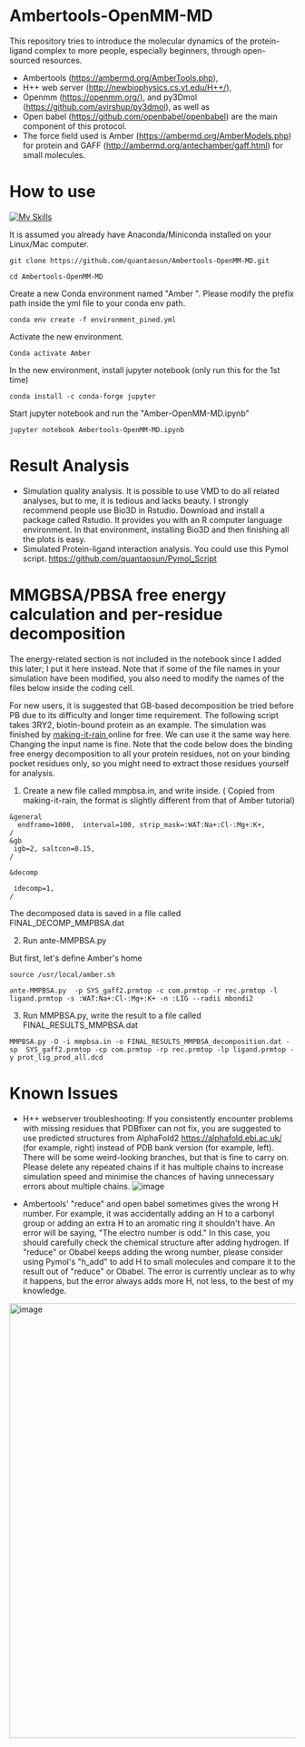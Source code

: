 # Ambertools-OpenMM-MD

This repository tries to introduce the molecular dynamics of the protein-ligand complex to more people, especially beginners, through open-sourced resources.
- Ambertools (https://ambermd.org/AmberTools.php),
-  H++ web server (http://newbiophysics.cs.vt.edu/H++/),
-  Openmm (https://openmm.org/), and py3Dmol (https://github.com/avirshup/py3dmol), as well as
-  Open babel (https://github.com/openbabel/openbabel) are the main component of this protocol.
-  The force field used is Amber (https://ambermd.org/AmberModels.php) for protein and GAFF (http://ambermd.org/antechamber/gaff.html) for small molecules.
 
# How to use
[![My Skills](https://skillicons.dev/icons?i=apple,linux,anaconda&perline=3)](https://skillicons.dev)

It is assumed you already have Anaconda/Miniconda installed on your Linux/Mac computer.
```
git clone https://github.com/quantaosun/Ambertools-OpenMM-MD.git
```
```
cd Ambertools-OpenMM-MD
```
Create a new Conda environment named "Amber ". Please modify the prefix path inside the yml file to your conda env path.
```
conda env create -f environment_pined.yml
```
Activate the new environment. 
```
Conda activate Amber
```
In the new environment, install jupyter notebook (only run this for the 1st time)
```
conda install -c conda-forge jupyter
```
Start jupyter notebook and run the "Amber-OpenMM-MD.ipynb"
```
jupyter notebook Ambertools-OpenMM-MD.ipynb
```

# Result Analysis

- Simulation quality analysis. It is possible to use VMD to do all related analyses, but to me, it is tedious and lacks beauty. I strongly recommend people use Bio3D in Rstudio. Download and install a package called Rstudio. It provides you with an R computer language environment. In that environment, installing Bio3D and then finishing all the plots is easy.
- Simulated Protein-ligand interaction analysis. You could use this Pymol script. https://github.com/quantaosun/Pymol_Script

# MMGBSA/PBSA free energy calculation and per-residue decomposition

The energy-related section is not included in the notebook since I added this later; I put it here instead. Note that if some of the file names in your simulation have been modified, you also need to modify the names of the files below inside the coding cell.

For new users, it is suggested that GB-based decomposition be tried before PB due to its difficulty and longer time requirement.
The following script takes 3RY2, biotin-bound protein as an example. The simulation was finished by [making-it-rain ](https://github.com/pablo-arantes/making-it-rain/blob/main/Protein_ligand.ipynb) online for free. We can use it the same way here. Changing the input name is fine. Note that the code below does the binding free energy decomposition to all your protein residues, not on your binding pocket residues only, so you might need to extract those residues yourself for analysis.


1. Create a new file called mmpbsa.in, and write inside. ( Copied from making-it-rain, the format is slightly different from that of Amber tutorial)

```
&general 
  endframe=1000,  interval=100, strip_mask=:WAT:Na+:Cl-:Mg+:K+, 
/ 
&gb 
 igb=2, saltcon=0.15, 
/ 

&decomp

 idecomp=1,
/
```
The decomposed data is saved in a file called FINAL_DECOMP_MMPBSA.dat

2. Run ante-MMPBSA.py

But first, let's define Amber's home


```
source /usr/local/amber.sh
```


```
ante-MMPBSA.py  -p SYS_gaff2.prmtop -c com.prmtop -r rec.prmtop -l ligand.prmtop -s :WAT:Na+:Cl-:Mg+:K+ -n :LIG --radii mbondi2 
```

3. Run MMPBSA.py, write the result to a file called FINAL_RESULTS_MMPBSA.dat


```
MMPBSA.py -O -i mmpbsa.in -o FINAL_RESULTS_MMPBSA_decomposition.dat -sp  SYS_gaff2.prmtop -cp com.prmtop -rp rec.prmtop -lp ligand.prmtop -y prot_lig_prod_all.dcd
```

# Known Issues

- H++ webserver troubleshooting: If you consistently encounter problems with missing residues that PDBfixer can not fix, you are suggested to use predicted structures from AlphaFold2 https://alphafold.ebi.ac.uk/ (for example, right) instead of PDB bank version (for example, left). There will be some weird-looking branches, but that is fine to carry on. Please delete any repeated chains if it has multiple chains to increase simulation speed and minimise the chances of having unnecessary errors about multiple chains.
![image](https://user-images.githubusercontent.com/75652473/171746366-5f17177f-b69f-42f4-815c-64b06bd2b074.png)

- Ambertools' "reduce" and open babel sometimes gives the wrong H number. For example, it was accidentally adding an H to a carbonyl group or adding an extra H to an aromatic ring it shouldn't have. An error will be saying, "The electro number is odd." In this case, you should carefully check the chemical structure after adding hydrogen. If "reduce" or Obabel keeps adding the wrong number, please consider using Pymol's "h_add" to add H to small molecules and compare it to the result out of "reduce" or Obabel. The error is currently unclear as to why it happens, but the error always adds more H, not less, to the best of my knowledge.

<img width="766" alt="image" src="https://user-images.githubusercontent.com/75652473/171793595-575c067c-6de3-4f59-ae31-fdfc1021be18.png">
